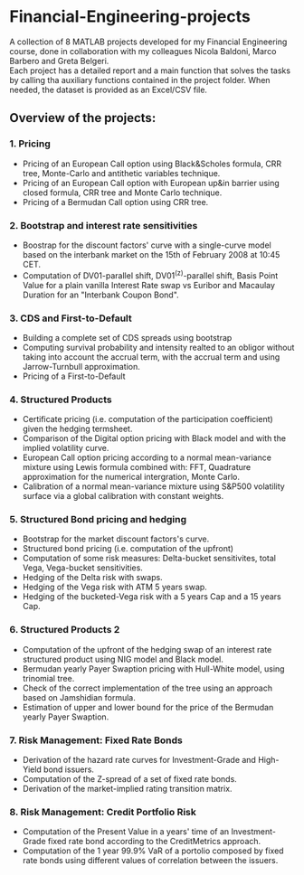 # Financial-Engineering-projects
A collection of 8 MATLAB projects developed for my Financial Engineering course, done in collaboration with my colleagues Nicola Baldoni, Marco Barbero and Greta Belgeri. <br> 
Each project has a detailed report and a main function that solves the tasks by calling tha auxiliary functions contained in the project folder. When needed, the dataset is provided as an Excel/CSV file.

## Overview of the projects:

### 1. Pricing
   - Pricing of an European Call option using Black&Scholes formula, CRR tree, Monte-Carlo and        antithetic variables technique. <br> 
   - Pricing of an European Call option with European up&in barrier using closed formula, CRR     tree and Monte Carlo technique. <br>
   - Pricing of a Bermudan Call option using CRR tree.

### 2. Bootstrap and interest rate sensitivities
   - Boostrap for the discount factors' curve with a single-curve model based on the interbank    market on the 15th of February 2008 at 10:45 CET. <br>
   - Computation of DV01-parallel shift, DV01<sup>(z)</sup>-parallel shift, Basis Point Value for a plain vanilla Interest Rate swap vs Euribor and Macaulay Duration for an "Interbank Coupon Bond".

### 3. CDS and First-to-Default
   - Building a complete set of CDS spreads using bootstrap
   - Computing survival probability and intensity realted to an obligor without taking into account the accrual term, with the accrual term and using Jarrow-Turnbull approximation.
   - Pricing of a First-to-Default

### 4. Structured Products
   - Certificate pricing (i.e. computation of the participation coefficient) given the hedging termsheet. <br>
   - Comparison of the Digital option pricing with Black model and with the implied volatility curve. <br>
   - European Call option pricing according to a normal mean-variance mixture using Lewis formula combined with: FFT, Quadrature approximation for the numerical intergration, Monte Carlo. <br>
   - Calibration of a normal mean-variance mixture using S&P500 volatility surface via a global calibration with constant weights.

### 5. Structured Bond pricing and hedging
   - Bootstrap for the market discount factors's curve. <br>
   - Structured bond pricing (i.e. computation of the upfront) <br>
   - Computation of some risk measures: Delta-bucket sensitivites, total Vega, Vega-bucket sensitivities.
   - Hedging of the Delta risk with swaps. <br>
   - Hedging of the Vega risk with ATM 5 years swap. <br>
   - Hedging of the bucketed-Vega risk with a 5 years Cap and a 15 years Cap.

### 6. Structured Products 2
   - Computation of the upfront of the hedging swap of an interest rate structured product using NIG model and Black model. <br>
   - Bermudan yearly Payer Swaption pricing with Hull-White model, using trinomial tree. <br>
   - Check of the correct implementation of the tree using an approach based on Jamshidian formula. <br>
   - Estimation of upper and lower bound for the price of the Bermudan yearly Payer Swaption.

### 7. Risk Management: Fixed Rate Bonds
   - Derivation of the hazard rate curves for Investment-Grade and High-Yield bond issuers. <br>
   - Computation of the Z-spread of a set of fixed rate bonds. <br>
   - Derivation of the market-implied rating transition matrix.

### 8. Risk Management: Credit Portfolio Risk
   - Computation of the Present Value in a years' time of an Investment-Grade fixed rate bond according to the CreditMetrics approach. <br>
   - Computation of the 1 year 99.9% VaR of a portolio composed by fixed rate bonds using different values of correlation between the issuers.
